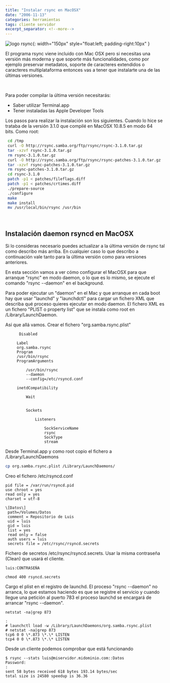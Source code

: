 ```yaml
---
title: "Instalar rsync en MacOSX"
date: "2006-11-13"
categories: herramientas
tags: cliente servidor
excerpt_separator: <!--more-->
---
```



![logo rsync](/assets/img/original/rsync.jpg){: width="150px" style="float:left; padding-right:10px" } 

El programa rsync viene incluido con Mac OSX pero si necesitas una versión más moderna y que soporte más funcionalidades, como por ejemplo preservar metadatos, soporte de caracteres extendidos o caracteres multiplataforma entonces vas a tener que instalarte una de las últimas versiones.

<!--more-->


<br/>

Para poder compilar la última versión necesitarás:

- Saber utilizar Terminal.app
- Tener instaladas las Apple Developer Tools

Los pasos para realizar la instalación son los siguientes. Cuando lo hice se trataba de la versión 3.1.0 que compilé en MacOSX 10.8.5 en modo 64 bits. Como root:

```zsh
 cd /tmp
 curl -O http://rsync.samba.org/ftp/rsync/rsync-3.1.0.tar.gz
 tar -xzvf rsync-3.1.0.tar.gz
 rm rsync-3.1.0.tar.gz
 curl -O http://rsync.samba.org/ftp/rsync/rsync-patches-3.1.0.tar.gz
 tar -xzvf rsync-patches-3.1.0.tar.gz
 rm rsync-patches-3.1.0.tar.gz
 cd rsync-3.1.0
 patch -p1 < patches/fileflags.diff
 patch -p1 < patches/crtimes.diff
 ./prepare-source
 ./configure
 make
 make install
 mv /usr/local/bin/rsync /usr/bin
````

<br/>

## Instalación daemon rsyncd en MacOSX

Si lo consideras necesario puedes actualizar a la última versión de rsync tal como describo más arriba. En cualquier caso lo que describo a continuación vale tanto para la última versión como para versiones anteriores.

En esta sección vamos a ver cómo configurar el MacOSX para que arranque "rsync" en modo daemon, o lo que es lo mismo, se ejecute el comando "rsync --daemon" en el background.

Para poder ejecutar un "daemon" en el Mac y que arranque en cada boot hay que usar "launchd" y "launchdctl" para cargar un fichero XML que describa qué proceso quieres ejecutar en modo daemon. El fichero XML es un fichero "PLIST o property list" que se instala como root en /Library/LaunchDaemon.

Así que allá vamos. Crear el fichero "org.samba.rsync.plist"

```plist
      Disabled
     
     Label
     org.samba.rsync
     Program
     /usr/bin/rsync
     ProgramArguments
     
         /usr/bin/rsync
         --daemon
         --config=/etc/rsyncd.conf 
     
     inetdCompatibility
     
         Wait
         
     
         Sockets
         
             Listeners
             
                 SockServiceName
                 rsync
                 SockType
                 stream
```          
         
Desde Terminal.app y como root copio el fichero a /Library/LaunchDaemons

```zsh
cp org.samba.rsync.plist /Library/LaunchDaemons/
```

Creo el fichero /etc/rsyncd.conf

```
pid file = /var/run/rsyncd.pid
use chroot = yes
read only = yes
charset = utf-8
 
\[Datos\]
 path=/Volumes/Datos
 comment = Repositorio de Luis
 uid = luis
 gid = luis
 list = yes
 read only = false
 auth users = luis
 secrets file = /etc/rsync/rsyncd.secrets
```

Fichero de secretos /etc/rsync/rsyncd.secrets. Usar la misma contraseña (Clean) que usará el cliente.

```
luis:CONTRASEÑA
```

```
chmod 400 rsyncd.secrets 
```

Cargo el plist en el registro de launchd. El proceso "rsync --daemon" no arranca, lo que estamos haciendo es que se registre el servicio y cuando llegue una petición al puerto 783 el proceso launchd se encargará de arrancar "rsync --daemon".

```
netstat -na|grep 873
```

```
:
# launchctl load -w /Library/LaunchDaemons/org.samba.rsync.plist 
# netstat -na|grep 873
tcp6 0 0 \*.873 \*.\* LISTEN 
tcp4 0 0 \*.873 \*.\* LISTEN
```

Desde un cliente podemos comprobar que está funcionando

```
$ rsync --stats luis@miservidor.midominio.com::Datos
Password: 
:
sent 58 bytes received 618 bytes 193.14 bytes/sec
total size is 24580 speedup is 36.36
```
